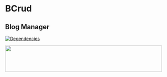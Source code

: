 # BCrud
## Blog Manager
[![Dependencies](https://david-dm.org/cesargdm/bcrud.svg)](https://david-dm.org/cesargdm/bcrud)

<img src="http://45.55.94.138/static/img/icons/bcrub.svg" width="100%" height="85">
